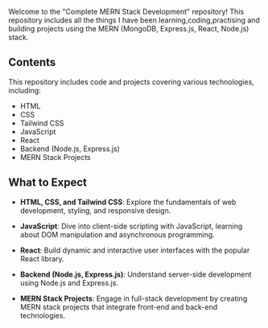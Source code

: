 Welcome to the "Complete MERN Stack Development" repository! This repository includes all the things I have been learning,coding,practising and building projects using the MERN (MongoDB, Express.js, React, Node.js) stack.

## Contents

This repository includes code and projects covering various technologies, including:

- HTML
- CSS
- Tailwind CSS
- JavaScript
- React
- Backend (Node.js, Express.js)
- MERN Stack Projects

## What to Expect

- **HTML, CSS, and Tailwind CSS**: Explore the fundamentals of web development, styling, and responsive design.

- **JavaScript**: Dive into client-side scripting with JavaScript, learning about DOM manipulation and asynchronous programming.

- **React**: Build dynamic and interactive user interfaces with the popular React library.

- **Backend (Node.js, Express.js)**: Understand server-side development using Node.js and Express.js.

- **MERN Stack Projects**: Engage in full-stack development by creating MERN stack projects that integrate front-end and back-end technologies.
